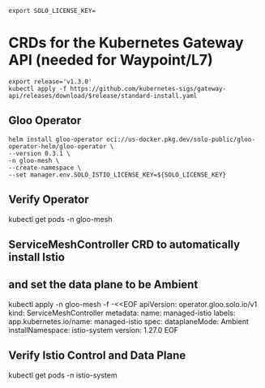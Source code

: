 ```
export SOLO_LICENSE_KEY=
```
# CRDs for the Kubernetes Gateway API (needed for Waypoint/L7)
```
export release='v1.3.0'
kubectl apply -f https://github.com/kubernetes-sigs/gateway-api/releases/download/$release/standard-install.yaml
```

## Gloo Operator
```
helm install gloo-operator oci://us-docker.pkg.dev/solo-public/gloo-operator-helm/gloo-operator \
--version 0.3.1 \
-n gloo-mesh \
--create-namespace \
--set manager.env.SOLO_ISTIO_LICENSE_KEY=${SOLO_LICENSE_KEY}
```

## Verify Operator
kubectl get pods -n gloo-mesh

## ServiceMeshController CRD to automatically install Istio
## and set the data plane to be Ambient
kubectl apply -n gloo-mesh -f -<<EOF
apiVersion: operator.gloo.solo.io/v1
kind: ServiceMeshController
metadata:
  name: managed-istio
  labels:
    app.kubernetes.io/name: managed-istio
spec:
  dataplaneMode: Ambient
  installNamespace: istio-system
  version: 1.27.0
EOF

## Verify Istio Control and Data Plane
kubectl get pods -n istio-system

